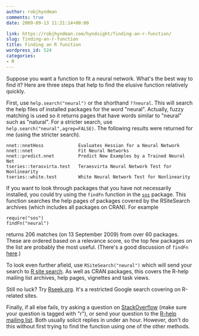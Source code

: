 ```yaml
---
author: robjhyndman
comments: true
date: 2009-09-13 11:21:14+00:00

link: https://robjhyndman.com/hyndsight/finding-an-r-function/
slug: finding-an-r-function
title: Finding an R function
wordpress_id: 524
categories:
- R
---
```


Suppose you want a function to fit a neural network. What's the best way to find it? Here are three steps that help to find the elusive function relatively quickly.

First, use `help.search("neural")` or the shorthand `??neural`. This will search the help files of installed packages for the word "neural". Actually, fuzzy matching is used so it returns pages that have words similar to "neural" such as "natural". For a stricter search, use `help.search("neural",agrep=FALSE)`. The following results were returned for me (using the stricter search).

    
    nnet::nnetHess             Evaluates Hessian for a Neural Network
    nnet::nnet                 Fit Neural Networks
    nnet::predict.nnet         Predict New Examples by a Trained Neural Net
    tseries::terasvirta.test   Teraesvirta Neural Network Test for Nonlinearity
    tseries::white.test        White Neural Network Test for Nonlinearity


If you want to look through packages that you have not necessarily installed, you could try using the `findFn` function in the [`sos`](http://cran.r-project.org/web/packages/sos) package. This function searches the help pages of packages covered by the RSiteSearch archives (which includes all packages on CRAN). For example

    
    require("sos")
    findFn("neural")


returns 206 matches (on 13 September 2009) from over 60 packages. These are ordered based on a relevance score, so the top few packages on the list are probably the most useful. (There's a good discussion of `findFn` [here](http://cran.r-project.org/web/packages/sos/vignettes/sos.pdf).)

To look even further afield, use `RSiteSearch("neural")` which will send your search to [R site search](http://search.r-project.org/cgi-bin/namazu.cgi?query=neural&max=20&result=normal&sort=score&idxname=Rhelp08&idxname=functions&idxname=views). As well as CRAN packages, this covers the  R-help mailing list archives, help pages, vignettes and task views.

Still no luck? Try [Rseek.org](http://www.rseek.org/). It's a restricted Google search covering on R-related sites.

Finally, if all else fails, try asking a question on [StackOverflow](http://stackoverflow.com/questions/tagged/r) (make sure your question is tagged with "r"),  or send your question to the [R-help mailing list](https://stat.ethz.ch/mailman/listinfo/r-help). Both usually solicit replies in under an hour. However, don't do this without first trying to find the function using one of the other methods.
